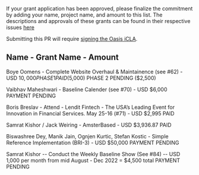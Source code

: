 If your grant application has been approved, please finalize the commitment by adding your name, project name, and amount to this list. The descriptions and approvals of these grants can be found in their respective issues [here](https://github.com/eea-oasis/baseline-grants/issues)
 
Submitting this PR will require [signing the Oasis iCLA](https://gist.github.com/OASIS-OP-Admin/8968911e16d9c245538d552e70af7378).

## Name - Grant Name - Amount

Boye Oomens - Complete Website Overhaul & Maintainence (see #62) - USD $10,000
PHASE 1 PAID ($5,000)
PHASE 2 PENDING ($2,500)

Vaibhav Maheshwari - Baseline Calender (see #70) - USD $6,000
PAYMENT PENDING

Boris Breslav - Attend - Lendit Fintech - The USA’s Leading Event for Innovation in Financial Services. May 25-16 (#71) - USD $2,995
PAID

Samrat Kishor / Jack Weiring - AmsterBased - USD $3,936.87
PAID

Biswashree Dey, Manik Jain, Ognjen Kurtic, Stefan Kostic - Simple Reference Implementation (BRI-3) - USD $50,000
PAYMENT PENDING

Samrat Kishor -- Conduct the Weekly Baseline Show (See #84) -- USD 1,000 per month from mid August - Dec 2022 = $4,500 total
PAYMENT PENDING
